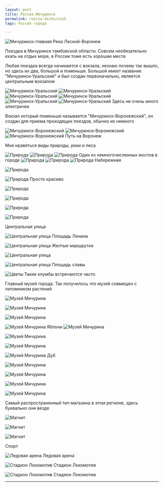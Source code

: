 ```yaml
--- 
layout: post 
title: Россия.Мичуринск
permalink: russia-michurinsk
tags: Россия города 

--- 
```



![Мичуринск-главная](/assets/images/2018-08-05-russia-michurinsk/main/main.jpg "Мичуринск-главная")
<span class="signed-image">Река Лесной-Воронеж</span>


Поездка в Мичуринск тамбовской области. Совсем необязательно ехать на отдых море, в России тоже есть хорошие места

Любая поездка всегда начинается с вокзала, незнаю почему так вышло, но здесь их два, большой и поменьше. 
Большой имеет название "Мичуринск-Уральский" и был создан первоначально, является центральным вокзалом

![Мичуринск-Уральский](/assets/images/2018-08-05-russia-michurinsk/station/station1-1.jpg "Мичуринск-Уральский")
![Мичуринск-Уральский](/assets/images/2018-08-05-russia-michurinsk/station/station1-6.jpg "Мичуринск-Уральский")
![Мичуринск-Уральский](/assets/images/2018-08-05-russia-michurinsk/station/station1-2.jpg "Мичуринск-Уральский")
![Мичуринск-Уральский](/assets/images/2018-08-05-russia-michurinsk/station/station1-3.jpg "Мичуринск-Уральский")
![Мичуринск-Уральский](/assets/images/2018-08-05-russia-michurinsk/station/station1-4.jpg "Мичуринск-Уральский")
![Мичуринск-Уральский](/assets/images/2018-08-05-russia-michurinsk/station/station1-5.jpg "Мичуринск-Уральский")
<span class="signed-image">Здесь не очень много электричек</span>

Вокзал который поменьше называется "Мичуринск-Воронежский", он создан для приема проходящих поездов, обычно их немного

![Мичуринск-Воронежский](/assets/images/2018-08-05-russia-michurinsk/station/station2-1.jpg "Мичуринск-Воронежский")
![Мичуринск-Воронежский](/assets/images/2018-08-05-russia-michurinsk/station/station2-2.jpg "Мичуринск-Воронежский")
![Мичуринск-Воронежский](/assets/images/2018-08-05-russia-michurinsk/station/station2-3.jpg "Мичуринск-Воронежский")
<span class="signed-image">Путь на Воронеж</span>


Мне нравяться виды природы, реки и леса

![Природа](/assets/images/2018-08-05-russia-michurinsk/nature/n1.jpg "Природа")
![Природа](/assets/images/2018-08-05-russia-michurinsk/nature/n2.jpg "Природа")
![Природа](/assets/images/2018-08-05-russia-michurinsk/nature/n3.jpg "Природа")
<span class="signed-image">Один из немногочисленных мостов в городе</span>
![Природа](/assets/images/2018-08-05-russia-michurinsk/nature/n4.jpg "Природа")
![Природа](/assets/images/2018-08-05-russia-michurinsk/nature/n5.jpg "Природа")
![Природа](/assets/images/2018-08-05-russia-michurinsk/nature/n6.jpg "Природа")
<span class="signed-image">Набережная</span>

![Природа](/assets/images/2018-08-05-russia-michurinsk/nature/n7.jpg "Природа")

![Природа](/assets/images/2018-08-05-russia-michurinsk/nature/n8.jpg "Природа")
<span class="signed-image">Просто красиво</span>

![Природа](/assets/images/2018-08-05-russia-michurinsk/nature/n9.jpg "Природа")

![Природа](/assets/images/2018-08-05-russia-michurinsk/nature/n10.jpg "Природа")

![Природа](/assets/images/2018-08-05-russia-michurinsk/nature/n11.jpg "Природа")

![Природа](/assets/images/2018-08-05-russia-michurinsk/nature/n12.jpg "Природа")


Центральная улица

![Центральная улица](/assets/images/2018-08-05-russia-michurinsk/centralstreet/street1.jpg "Центральная улица")
<span class="signed-image">Площадь Ленина</span>

![Центральная улица](/assets/images/2018-08-05-russia-michurinsk/centralstreet/street2.jpg "Центральная улица")
<span class="signed-image">Желтые маршрутки</span>

![Центральная улица](/assets/images/2018-08-05-russia-michurinsk/centralstreet/street3.jpg "Центральная улица")

![Центральная улица](/assets/images/2018-08-05-russia-michurinsk/centralstreet/street4.jpg "Центральная улица")
<span class="signed-image">Площадь славы</span>

![Цветы](/assets/images/2018-08-05-russia-michurinsk/nature/flowers.jpg "Цветы")
<span class="signed-image">Такие клумбы встречаются часто</span>


Главный музей города. Так получилось что музей совмещен с питомником растений

![Музей Мичурина](/assets/images/2018-08-05-russia-michurinsk/museum/m1.jpg "Музей Мичурина")

![Музей Мичурина](/assets/images/2018-08-05-russia-michurinsk/museum/m2.jpg "Музей Мичурина")

![Музей Мичурина](/assets/images/2018-08-05-russia-michurinsk/museum/m3.jpg "Музей Мичурина")

![Музей Мичурина](/assets/images/2018-08-05-russia-michurinsk/museum/m4.jpg "Музей Мичурина")
<span class="signed-image">Яблони</span>
![Музей Мичурина](/assets/images/2018-08-05-russia-michurinsk/museum/m5.jpg "Музей Мичурина")

![Музей Мичурина](/assets/images/2018-08-05-russia-michurinsk/museum/m6.jpg "Музей Мичурина")

![Музей Мичурина](/assets/images/2018-08-05-russia-michurinsk/museum/m7.jpg "Музей Мичурина")

![Музей Мичурина](/assets/images/2018-08-05-russia-michurinsk/museum/m8.jpg "Музей Мичурина")
<span class="signed-image">Дуб</span>

![Музей Мичурина](/assets/images/2018-08-05-russia-michurinsk/museum/m9.jpg "Музей Мичурина")

![Музей Мичурина](/assets/images/2018-08-05-russia-michurinsk/museum/m10.jpg "Музей Мичурина")

![Музей Мичурина](/assets/images/2018-08-05-russia-michurinsk/museum/m11.jpg "Музей Мичурина")

![Музей Мичурина](/assets/images/2018-08-05-russia-michurinsk/museum/m12.jpg "Музей Мичурина")

Самый распространенный тип магазина в этом регионе, здесь буквально они везде

![Магнит](/assets/images/2018-08-05-russia-michurinsk/magnit/m1.jpg "Магнит")

![Магнит](/assets/images/2018-08-05-russia-michurinsk/magnit/m2.jpg "Магнит")

![Магнит](/assets/images/2018-08-05-russia-michurinsk/magnit/m3.jpg "Магнит")


Спорт

![Ледовая арена](/assets/images/2018-08-05-russia-michurinsk/sport/arena.jpg "Ледовая арена")
<span class="signed-image">Ледовая арена</span>

![Стадион Локомотив](/assets/images/2018-08-05-russia-michurinsk/sport/locomotiv1.jpg "Стадион Локомотив")
<span class="signed-image">Стадион Локомотив</span>

![Стадион Локомотив](/assets/images/2018-08-05-russia-michurinsk/sport/locomotiv2.jpg "Стадион Локомотив")
<span class="signed-image">Стадион Локомотив</span>


----

